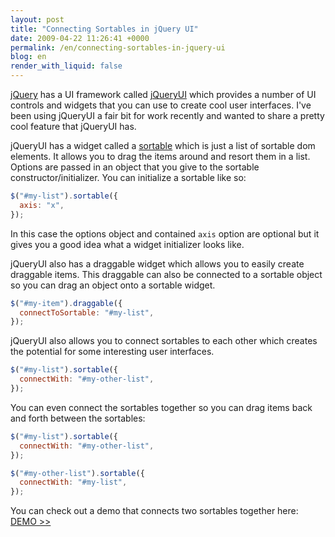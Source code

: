 ```yaml
---
layout: post
title: "Connecting Sortables in jQuery UI"
date: 2009-04-22 11:26:41 +0000
permalink: /en/connecting-sortables-in-jquery-ui
blog: en
render_with_liquid: false
---
```


[jQuery](http://jquery.com/) has a UI framework called
[jQueryUI](http://jqueryui.com/) which provides a number of UI controls and
widgets that you can use to create cool user interfaces. I've been using
jQueryUI a fair bit for work recently and wanted to share a pretty cool feature
that jQueryUI has.

jQueryUI has a widget called a [sortable](http://jqueryui.com/demos/sortable/)
which is just a list of sortable dom elements. It allows you to drag the items
around and resort them in a list. Options are passed in an object that you give
to the sortable constructor/initializer. You can initialize a sortable like so:

```javascript
$("#my-list").sortable({
  axis: "x",
});
```

In this case the options object and contained `axis` option are optional but it
gives you a good idea what a widget initializer looks like.

jQueryUI also has a draggable widget which allows you to easily create
draggable items. This draggable can also be connected to a sortable object so
you can drag an object onto a sortable widget.

```javascript
$("#my-item").draggable({
  connectToSortable: "#my-list",
});
```

jQueryUI also allows you to connect sortables to each other which creates the
potential for some interesting user interfaces.

```javascript
$("#my-list").sortable({
  connectWith: "#my-other-list",
});
```

You can even connect the sortables together so you can drag items back and
forth between the sortables:

```javascript
$("#my-list").sortable({
  connectWith: "#my-other-list",
});

$("#my-other-list").sortable({
  connectWith: "#my-list",
});
```

You can check out a demo that connects two sortables together here: [DEMO >>](http://static.ianlewis.org/prod/demos/files/sortables/index.html)

